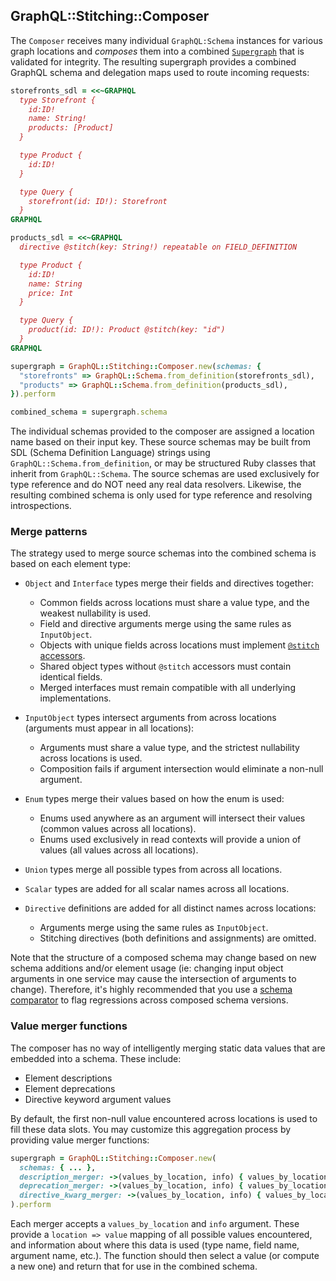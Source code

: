 ## GraphQL::Stitching::Composer

The `Composer` receives many individual `GraphQL:Schema` instances for various graph locations and _composes_ them into a combined [`Supergraph`](./supergraph.md) that is validated for integrity. The resulting supergraph provides a combined GraphQL schema and delegation maps used to route incoming requests:

```ruby
storefronts_sdl = <<~GRAPHQL
  type Storefront {
    id:ID!
    name: String!
    products: [Product]
  }

  type Product {
    id:ID!
  }

  type Query {
    storefront(id: ID!): Storefront
  }
GRAPHQL

products_sdl = <<~GRAPHQL
  directive @stitch(key: String!) repeatable on FIELD_DEFINITION

  type Product {
    id:ID!
    name: String
    price: Int
  }

  type Query {
    product(id: ID!): Product @stitch(key: "id")
  }
GRAPHQL

supergraph = GraphQL::Stitching::Composer.new(schemas: {
  "storefronts" => GraphQL::Schema.from_definition(storefronts_sdl),
  "products" => GraphQL::Schema.from_definition(products_sdl),
}).perform

combined_schema = supergraph.schema
```

The individual schemas provided to the composer are assigned a location name based on their input key. These source schemas may be built from SDL (Schema Definition Language) strings using `GraphQL::Schema.from_definition`, or may be structured Ruby classes that inherit from `GraphQL::Schema`. The source schemas are used exclusively for type reference and do NOT need any real data resolvers. Likewise, the resulting combined schema is only used for type reference and resolving introspections.

### Merge patterns

The strategy used to merge source schemas into the combined schema is based on each element type:

- `Object` and `Interface` types merge their fields and directives together:
  - Common fields across locations must share a value type, and the weakest nullability is used.
  - Field and directive arguments merge using the same rules as `InputObject`.
  - Objects with unique fields across locations must implement [`@stitch` accessors](../README.md#merged-types).
  - Shared object types without `@stitch` accessors must contain identical fields.
  - Merged interfaces must remain compatible with all underlying implementations.

- `InputObject` types intersect arguments from across locations (arguments must appear in all locations):
  - Arguments must share a value type, and the strictest nullability across locations is used.
  - Composition fails if argument intersection would eliminate a non-null argument.

- `Enum` types merge their values based on how the enum is used:
  - Enums used anywhere as an argument will intersect their values (common values across all locations).
  - Enums used exclusively in read contexts will provide a union of values (all values across all locations).

- `Union` types merge all possible types from across all locations.

- `Scalar` types are added for all scalar names across all locations.

- `Directive` definitions are added for all distinct names across locations:
  - Arguments merge using the same rules as `InputObject`.
  - Stitching directives (both definitions and assignments) are omitted.

Note that the structure of a composed schema may change based on new schema additions and/or element usage (ie: changing input object arguments in one service may cause the intersection of arguments to change). Therefore, it's highly recommended that you use a [schema comparator](https://github.com/xuorig/graphql-schema_comparator) to flag regressions across composed schema versions.

### Value merger functions

The composer has no way of intelligently merging static data values that are embedded into a schema. These include:

- Element descriptions
- Element deprecations
- Directive keyword argument values

By default, the first non-null value encountered across locations is used to fill these data slots. You may customize this aggregation process by providing value merger functions:


```ruby
supergraph = GraphQL::Stitching::Composer.new(
  schemas: { ... },
  description_merger: ->(values_by_location, info) { values_by_location.values.last },
  deprecation_merger: ->(values_by_location, info) { values_by_location.values.last },
  directive_kwarg_merger: ->(values_by_location, info) { values_by_location.values.last },
).perform
```

Each merger accepts a `values_by_location` and `info` argument. These provide a `location => value` mapping of all possible values encountered, and information about where this data is used (type name, field name, argument name, etc.). The function should then select a value (or compute a new one) and return that for use in the combined schema.
